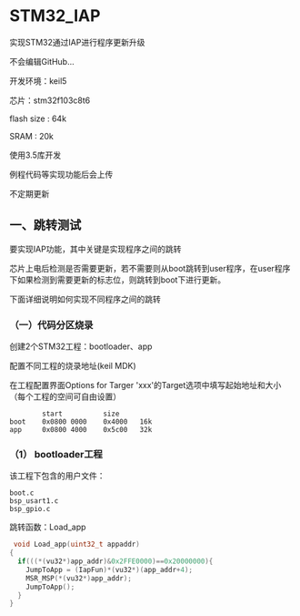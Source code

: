 # STM32_IAP

实现STM32通过IAP进行程序更新升级

不会编辑GitHub...

开发环境：keil5

芯片：stm32f103c8t6

flash size : 64k

SRAM : 20k

使用3.5库开发

例程代码等实现功能后会上传

不定期更新

## 一、跳转测试

要实现IAP功能，其中关键是实现程序之间的跳转

芯片上电后检测是否需要更新，若不需要则从boot跳转到user程序，在user程序下如果检测到需要更新的标志位，则跳转到boot下进行更新。

下面详细说明如何实现不同程序之间的跳转

### （一）代码分区烧录

创建2个STM32工程：bootloader、app

配置不同工程的烧录地址(keil MDK)

在工程配置界面Options for Targer 'xxx'的Target选项中填写起始地址和大小（每个工程的空间可自由设置）

            start          size     
    boot    0x0800 0000    0x4000   16k
    app     0x0800 4000    0x5c00   32k
    
### （1） bootloader工程

该工程下包含的用户文件：

    boot.c
    bsp_usart1.c
    bsp_gpio.c

跳转函数：Load_app

```c
 void Load_app(uint32_t appaddr)
{
  if(((*(vu32*)app_addr)&0x2FFE0000)==0x20000000){
    JumpToApp = (IapFun)*(vu32*)(app_addr+4);
    MSR_MSP(*(vu32*)app_addr);
    JumpToApp();
  }
}
```
